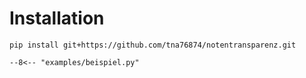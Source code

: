 # Installation

```
pip install git+https://github.com/tna76874/notentransparenz.git
```


``` 
--8<-- "examples/beispiel.py"
```